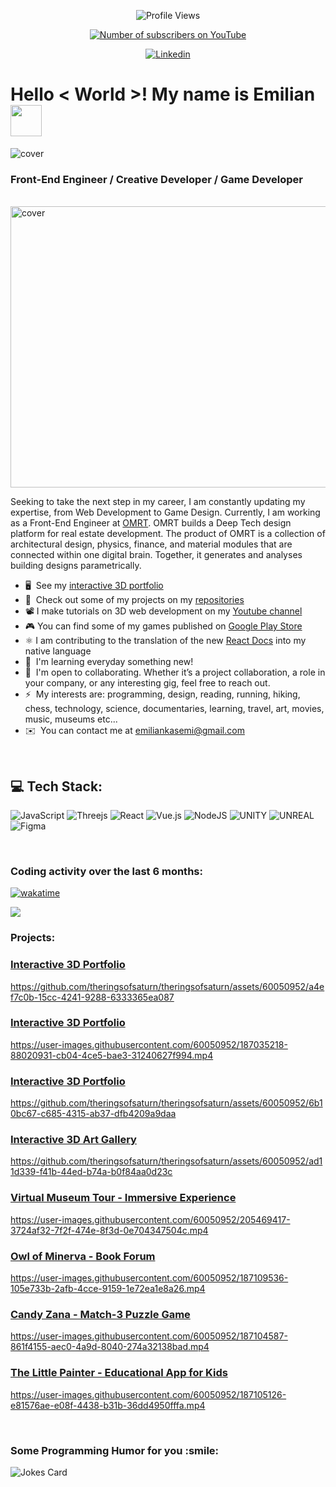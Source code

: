 <p align='center'>
    <img src="https://komarev.com/ghpvc/?username=your-github-username&color=blue" alt="Profile Views">
</p>
<p align='center'>
    <a href="https://www.youtube.com/channel/UCMhhk4PwFN5brZJks8Nr4aQ?sub_confirmation=1">
        <img src="https://img.shields.io/youtube/channel/subscribers/UCMhhk4PwFN5brZJks8Nr4aQ?style=social" alt="Number of subscribers on YouTube">
    </a>
</p>
<p align='center'>
    <a href="https://www.linkedin.com/in/emilian-kasemi/">
        <img src="https://img.shields.io/badge/Emilian%20Kasemi%20-blue?style=flat-square&logo=linkedin&logoColor=white" alt="Linkedin">
    </a>
</p>


<h1> Hello < World >! My name is Emilian <img src = "https://raw.githubusercontent.com/rahulbanerjee26/githubProfileReadmeGenerator/main/gifs/wave.gif" width = 50px height='50px'> </h1>


<img src="https://user-images.githubusercontent.com/74038190/212284158-e840e285-664b-44d7-b79b-e264b5e54825.gif" alt="cover" />


<h3> Front-End Engineer / Creative Developer / Game Developer </h3>

</br>

<img width="800" height="450" src="https://user-images.githubusercontent.com/74038190/225813708-98b745f2-7d22-48cf-9150-083f1b00d6c9.gif" alt="cover" />

</br>

Seeking to take the next step in my career, I am constantly updating my expertise, from Web Development to Game Design. Currently, I am working as a Front-End Engineer at [OMRT](https://www.omrt.tech/). OMRT builds a Deep Tech design platform for real estate development. The product of OMRT is a collection of architectural design, physics, finance, and material modules that are connected within one digital brain. Together, it generates and analyses building designs parametrically.

*   🖥️  See my [interactive 3D portfolio](https://emilian-kasemi-portfolio.netlify.app/)
*   🚀  Check out some of my projects on my [repositories](https://github.com/theringsofsaturn?tab=repositories)
*   📽   I make tutorials on 3D web development on my [Youtube channel](https://www.youtube.com/channel/UCMhhk4PwFN5brZJks8Nr4aQ)
*   🎮  You can find some of my games published on [Google Play Store](https://play.google.com/store/apps/dev?id=6201646843189478498)
*   ⚛   I am contributing to the translation of the new [React Docs](https://beta.reactjs.org/) into my native language
*   🧠  I'm learning everyday something new!
*   🤝  I'm open to collaborating. Whether it’s a project collaboration, a role in your company, or any interesting gig, feel free to reach out.
*   ⚡  My interests are: programming, design, reading, running, hiking, chess, technology, science, documentaries, learning, travel, art, movies, music, museums etc...
*   ✉️  You can contact me at [emiliankasemi@gmail.com](mailto:emiliankasemi@gmail.com)

<br>

<h2> 💻 Tech Stack: </h2> 

![JavaScript](https://img.shields.io/badge/javascript-%23323330.svg?style=for-the-badge&logo=javascript&logoColor=%23F7DF1E) 
![Threejs](https://img.shields.io/badge/threejs-black?style=for-the-badge&logo=three.js&logoColor=white) 
![React](https://img.shields.io/badge/react-%2320232a.svg?style=for-the-badge&logo=react&logoColor=%2361DAFB) 
![Vue.js](https://img.shields.io/badge/vuejs-%2335495e.svg?style=for-the-badge&logo=vuedotjs&logoColor=%234FC08D)
![NodeJS](https://img.shields.io/badge/node.js-6DA55F?style=for-the-badge&logo=node.js&logoColor=white) 
![UNITY](https://img.shields.io/badge/Unity-%2320232a.svg?style=for-the-badge&logo=unity&logoColor=white) 
![UNREAL](https://img.shields.io/badge/unreal-%2320232a.svg?style=for-the-badge&logo=unreal-engine&logoColor=white) 
![Figma](https://img.shields.io/badge/figma-%23F24E1E.svg?style=for-the-badge&logo=figma&logoColor=white) 



<br>

<h3> Coding activity over the last 6 months: </h3> 


[![wakatime](https://wakatime.com/badge/user/02c4c477-aaa4-4ea3-8e40-e36eaad16757.svg)](https://wakatime.com/@02c4c477-aaa4-4ea3-8e40-e36eaad16757)


<img align="center" src="https://wakatime.com/share/@the_rings_of_saturn/0fbfd90e-17b1-4494-8550-c4fa49a51977.svg"/>

<br>
      
<h3> Projects: </h3>

### <a href="https://youtu.be/mJRuHhKJ2cs?si=uPinTrSn-Ql1h5RR" target="_blank">Interactive 3D Portfolio</a>
https://github.com/theringsofsaturn/theringsofsaturn/assets/60050952/a4ef7c0b-15cc-4241-9288-6333365ea087

### <a href="https://youtu.be/1VhLCF3CBSk" target="_blank">Interactive 3D Portfolio</a>
https://user-images.githubusercontent.com/60050952/187035218-88020931-cb04-4ce5-bae3-31240627f994.mp4

### <a href="emilian-kasemi-portfolio2.netlify.app" target="_blank">Interactive 3D Portfolio</a>
https://github.com/theringsofsaturn/theringsofsaturn/assets/60050952/6b10bc67-c685-4315-ab37-dfb4209a9daa

### <a href="https://youtu.be/_AUAXlMBXyc?si=P0lt4XxHTguoHSpP" target="_blank">Interactive 3D Art Gallery</a>
https://github.com/theringsofsaturn/theringsofsaturn/assets/60050952/ad11d339-f41b-44ed-b74a-b0f84aa0d23c

### <a href="https://youtu.be/8oQC0ICNtL0" target="_blank">Virtual Museum Tour - Immersive Experience</a>
https://user-images.githubusercontent.com/60050952/205469417-3724af32-7f2f-474e-8f3d-0e704347504c.mp4

### <a href="https://www.youtube.com/watch?v=27qO-NUYRzU" target="_blank">Owl of Minerva - Book Forum</a>
https://user-images.githubusercontent.com/60050952/187109536-105e733b-2afb-4cce-9159-1e72ea1e8a26.mp4

### <a href="https://play.google.com/store/apps/details?id=com.emiliankasemi.candyzana" target="_blank">Candy Zana - Match-3 Puzzle Game</a>
https://user-images.githubusercontent.com/60050952/187104587-861f4155-aec0-4a9d-8040-274a32138bad.mp4

### <a href="https://play.google.com/store/apps/details?id=com.emiliankasemi.piktorivogel" target="_blank">The Little Painter - Educational App for Kids</a>
https://user-images.githubusercontent.com/60050952/187105126-e81576ae-e08f-4438-b31b-36dd4950fffa.mp4

<br>

<h3> Some Programming Humor for you :smile: </h3> 

![Jokes Card](https://readme-jokes.vercel.app/api?theme=dark)

<br>

